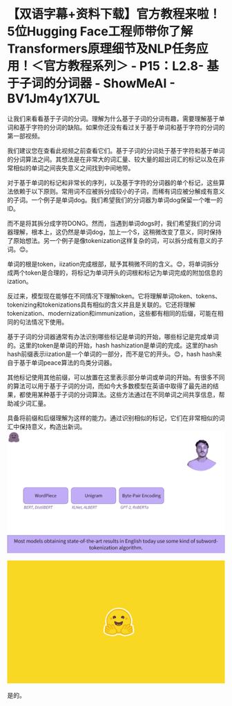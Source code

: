 # 【双语字幕+资料下载】官方教程来啦！5位Hugging Face工程师带你了解Transformers原理细节及NLP任务应用！＜官方教程系列＞ - P15：L2.8- 基于子词的分词器 - ShowMeAI - BV1Jm4y1X7UL

让我们来看看基于子词的分词。理解为什么基于子词的分词有趣，需要理解基于单词和基于字符的分词的缺陷。如果你还没有看过关于基于单词和基于字符的分词的第一部视频。

我们建议您在查看此视频之前查看它们。基于子词的分词处于基于字符和基于单词的分词算法之间。其想法是在非常大的词汇量、较大量的超出词汇的标记以及在非常相似的单词之间丧失意义之间找到中间地带。

对于基于单词的标记和非常长的序列，以及基于字符的分词器的单个标记，这些算法依赖于以下原则。常用词不应被拆分成较小的子词，而稀有词应被分解成有意义的子词。一个例子是单词dog。我们希望我们的分词器为单词dog保留一个唯一的ID。

而不是将其拆分成字符DONG。然而，当遇到单词dogs时，我们希望我们的分词器理解，根本上，这仍然是单词dog，加上一个S，这稍微改变了意义，同时保持了原始想法。另一个例子是像tokenization这样复杂的词，可以拆分成有意义的子词。😊。

单词的根是token，iization完成根部，赋予其稍微不同的含义。😊，将单词拆分成两个token是合理的，将标记为单词开头的词根和标记为单词完成的附加信息的ization。

反过来，模型现在能够在不同情况下理解token。它将理解单词token、tokens、tokenizing和tokenizations具有相似的含义并且是关联的。它还将理解tokenization、modernization和immunization，这些都有相同的后缀，可能在相同的句法情况下使用。

基于子词的分词器通常有办法识别哪些标记是单词的开始，哪些标记是完成单词的。这里的token是单词的开始，hash hashization是单词的完成。这里的hash hash前缀表示iization是一个单词的一部分，而不是它的开头。😊，hash hash来自于基于单词peace算法的鸟类分词器。

其他标记使用其他前缀，可以放置在这里表示部分单词或单词的开始。有很多不同的算法可以用于基于子词的分词，而如今大多数模型在英语中取得了最先进的结果，都使用某种基于子词的分词算法。这些方法通过在不同单词之间共享信息，帮助减少词汇量。

具备将前缀和后缀理解为这样的能力。通过识别相似的标记，它们在非常相似的词汇中保持意义，构造出新词。![](img/682dd3ed84761ab915a2a8c8a20c6be7_1.png)

![](img/682dd3ed84761ab915a2a8c8a20c6be7_2.png)

是的。
